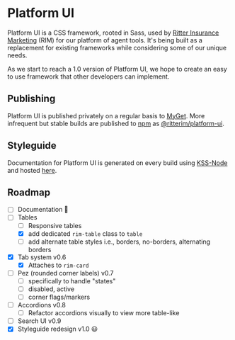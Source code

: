 # Platform UI

Platform UI is a CSS framework, rooted in Sass, used by [Ritter Insurance Marketing](https://ritterim.com) (RIM) for our platform of agent tools. It's being built as a replacement for existing frameworks while considering some of our unique needs.

As we start to reach a 1.0 version of Platform UI, we hope to create an easy to use framework that other developers can implement.

## Publishing

Platform UI is published privately on a regular basis to [MyGet](https://myget.org/). More infrequent but stable builds are published to [npm](https://www.npmjs.com/) as [@ritterim/platform-ui](https://www.npmjs.com/package/@ritterim/platform-ui).

## Styleguide

Documentation for Platform UI is generated on every build using [KSS-Node](https://github.com/kss-node/kss-node) and hosted [here](https://style.rimdev.io/).

## Roadmap
- [ ] Documentation 📓
- [ ] Tables
  - [ ] Responsive tables
  - [x] add dedicated `rim-table` class to `table`
  - [ ] add alternate table styles i.e., borders, no-borders, alternating borders
- [x] Tab system v0.6
  - [x] Attaches to `rim-card`
- [ ] Pez (rounded corner labels) v0.7
  - [ ] specifically to handle "states"
  - [ ] disabled, active
  - [ ] corner flags/markers
- [ ] Accordions v0.8
  - [ ] Refactor accordions visually to view more table-like
- [ ] Search UI v0.9
- [x] Styleguide redesign v1.0 😃
